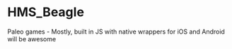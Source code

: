 # HMS_Beagle
Paleo games - Mostly, built in JS with native wrappers for iOS and Android
will be awesome
